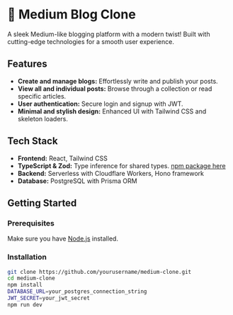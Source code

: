 # 🚀 Medium Blog Clone

A sleek Medium-like blogging platform with a modern twist! Built with cutting-edge technologies for a smooth user experience.

## Features

- **Create and manage blogs:** Effortlessly write and publish your posts.
- **View all and individual posts:** Browse through a collection or read specific articles.
- **User authentication:** Secure login and signup with JWT.
- **Minimal and stylish design:** Enhanced UI with Tailwind CSS and skeleton loaders.

## Tech Stack

- **Frontend:** React, Tailwind CSS
- **TypeScript & Zod:** Type inference for shared types. [npm package here](https://www.npmjs.com/package/@pankajkumardev/medium-common)
- **Backend:** Serverless with Cloudflare Workers, Hono framework
- **Database:** PostgreSQL with Prisma ORM

## Getting Started

### Prerequisites

Make sure you have [Node.js](https://nodejs.org/) installed.

### Installation



   ```bash
   git clone https://github.com/yourusername/medium-clone.git
   cd medium-clone
   npm install
   DATABASE_URL=your_postgres_connection_string
   JWT_SECRET=your_jwt_secret
   npm run dev
  
